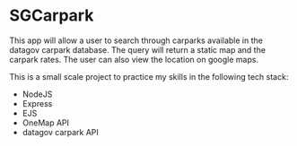 # SGCarpark
This app will allow a user to search through carparks available in the datagov carpark database.
The query will return a static map and the carpark rates.
The user can also view the location on google maps.

This is a small scale project to practice my skills in the following tech stack:
- NodeJS
- Express
- EJS
- OneMap API
- datagov carpark API
